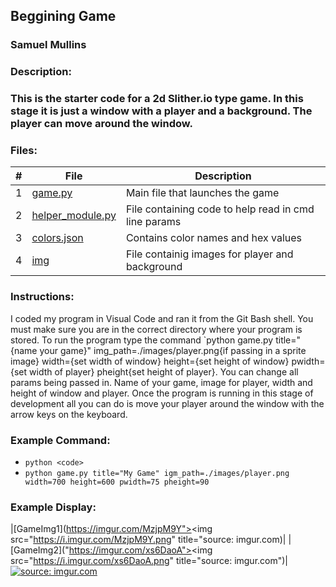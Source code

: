 ## Beggining Game
### Samuel Mullins
### Description:
### This is the starter code for a 2d Slither.io type game. In this stage it is just a window with a player and a background. The player can move around the window.
### Files:
|   #   | File            | Description                                        |
| :---: | --------------- | -------------------------------------------------- |
|   1   | [game.py](https://github.com/ssmullins/4443-2D-PyGame-Mullins/blob/master/Assignments/A05.1/game.py) | Main file that launches the game |
|   2   | [helper_module.py](https://github.com/ssmullins/4443-2D-PyGame-Mullins/blob/master/Assignments/A05.1/helper_module.py) | File containing code to help read in cmd line params|
|   3   | [colors.json](https://github.com/ssmullins/4443-2D-PyGame-Mullins/blob/master/Assignments/A05.1/colors.json) | Contains color names and hex values
|   4   | [img](https://github.com/ssmullins/4443-2D-PyGame-Mullins/tree/master/Assignments/A05.1/img) | File containig images for player and background
### Instructions:
I coded my program in Visual Code and ran it from the Git Bash shell.
You must make sure you are in the correct directory where your program is stored.
To run the program type the command `python game.py title="{name your game}" img_path=./images/player.png{if passing in a sprite image} width={set width of window} height={set height of window} pwidth={set width of player} pheight{set height of player}.
You can change all params being passed in. Name of your game, image for player, width and height of window and player.
Once the program is running in this stage of development all you can do is move your player around the window with the arrow keys on the keyboard.
### Example Command:
- `python <code>`
- `python game.py title="My Game" igm_path=./images/player.png width=700 height=600 pwidth=75 pheight=90`
### Example Display:
|[GameImg1](https://imgur.com/MzjpM9Y"><img src="https://i.imgur.com/MzjpM9Y.png" title="source: imgur.com)|
|[GameImg2]("https://imgur.com/xs6DaoA"><img src="https://i.imgur.com/xs6DaoA.png" title="source: imgur.com")|
<a href="https://imgur.com/wSGS4t9"><img src="https://i.imgur.com/wSGS4t9.png" title="source: imgur.com" /></a>
